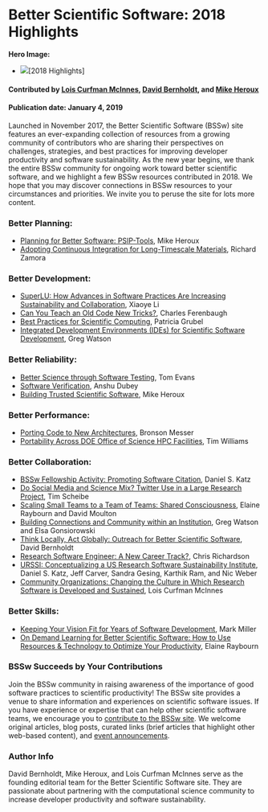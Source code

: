 # Better Scientific Software: 2018 Highlights

**Hero Image:**
- <img src="https://github.com/betterscientificsoftware/images/raw/master/Blog_010219_Mantage.png" />[2018 Highlights]

#### Contributed by [Lois Curfman McInnes](https://github.com/curfman "Lois Curfman McInnes GitHub Profile"), [David Bernholdt](https://github.com/bernhold " David Bernholdt GitHub Profile"), and [Mike Heroux](https://github.com/maherou "Mike Heroux GitHub Profile") 

#### Publication date: January 4, 2019

Launched in November 2017, the Better Scientific Software (BSSw) site features an ever-expanding collection of resources from a growing community of contributors
who are sharing their perspectives on challenges, strategies, and best practices for improving developer productivity and software sustainability.  As the new year begins, we thank the entire BSSw community for ongoing work toward better scientific software, and we highlight a few BSSw resources contributed in 2018.   We hope that you may discover connections in BSSw resources to your circumstances and priorities.  We invite you to peruse the site for lots more content.

### Better Planning:
- [Planning for Better Software: PSIP-Tools](https://bssw.io/items/planning-for-better-software-psip-tools), Mike Heroux
- [Adopting Continuous Integration for Long-Timescale Materials](https://bssw.io/blog_posts/adopting-continuous-integration-for-long-timescale-materials-simulation), Richard Zamora

### Better Development:
- [SuperLU: How Advances in Software Practices Are Increasing Sustainability and Collaboration](https://bssw.io/blog_posts/superlu-how-advances-in-software-practices-are-increasing-sustainability-and-collaboration), Xiaoye Li
- [Can You Teach an Old Code New Tricks?](https://bssw.io/blog_posts/can-you-teach-an-old-code-new-tricks), Charles Ferenbaugh
- [Best Practices for Scientific Computing](https://bssw.io/items/best-practices-for-scientific-computing), Patricia Grubel
- [Integrated Development Environments (IDEs) for Scientific Software Development](https://bssw.io/items/integrated-development-environments-ides-for-scientific-software-development), Greg Watson

### Better Reliability:
- [Better Science through Software Testing](https://bssw.io/blog_posts/better-science-through-software-testing), Tom Evans
- [Software Verification](https://bssw.io/blog_posts/software-verification), Anshu Dubey
- [Building Trusted Scientific Software](https://bssw.io/blog_posts/building-trusted-scientific-software), Mike Heroux

### Better Performance:
- [Porting Code to New Architectures](https://bssw.io/blog_posts/porting-codes-to-new-architectures), Bronson Messer
- [Portability Across DOE Office of Science HPC Facilities](https://bssw.io/items/portability-across-doe-office-of-science-hpc-facilities), Tim Williams

### Better Collaboration:
- [BSSw Fellowship Activity: Promoting Software Citation](https://bssw.io/blog_posts/bssw-fellowship-activity-promoting-software-citation), Daniel S. Katz
- [Do Social Media and Science Mix? Twitter Use in a Large Research Project](https://bssw.io/blog_posts/do-social-media-and-science-mix-twitter-use-in-a-large-research-project), Tim Scheibe
- [Scaling Small Teams to a Team of Teams: Shared Consciousness](https://bssw.io/blog_posts/scaling-small-teams-to-a-team-of-teams-shared-consciousness), Elaine Raybourn and David Moulton
- [Building Connections and Community within an Institution](https://bssw.io/blog_posts/building-connections-and-community-within-an-institution), Greg Watson and Elsa Gonsiorowski
- [Think Locally, Act Globally: Outreach for Better Scientific Software](https://bssw.io/blog_posts/think-locally-act-globally-outreach-for-better-scientific-software), David Bernholdt
- [Research Software Engineer: A New Career Track?](https://bssw.io/blog_posts/research-software-engineer-a-new-career-track), Chris Richardson
- [URSSI: Conceptualizing a US Research Software Sustainability Institute](https://bssw.io/blog_posts/urssi-conceptualizing-a-us-research-software-sustainability-institute), Daniel S. Katz, Jeff Carver, Sandra Gesing, Karthik Ram, and Nic Weber
- [Community Organizations: Changing the Culture in Which Research Software is Developed and Sustained](https://bssw.io/items/community-organizations-changing-the-culture-in-which-research-software-is-developed-and-sustained), Lois Curfman McInnes

### Better Skills:
- [Keeping Your Vision Fit for Years of Software Development](https://bssw.io/blog_posts/keeping-your-vision-fit-for-years-of-software-development), Mark Miller
- [On Demand Learning for Better Scientific Software: How to Use Resources & Technology to Optimize Your Productivity](https://bssw.io/blog_posts/on-demand-learning-for-better-scientific-software-how-to-use-resources-technology-to-optimize-your-productivity), Elaine Raybourn 

### BSSw Succeeds by Your Contributions

Join the BSSw community in raising awareness of the importance of good software practices to scientific productivity!  The BSSw site provides a venue to share information and experiences on scientific software issues.   If you have experience or expertise that can help other scientific software teams, we encourage you to [contribute to the BSSw site](https://bssw.io/pages/what-to-contribute-content-for-better-scientific-software).  We welcome original articles, blog posts, curated links (brief articles that highlight other web-based content), and [event announcements](https://bssw.io/events).

### Author Info
David Bernholdt, Mike Heroux, and Lois Curfman McInnes serve as the founding editorial team for the Better Scientific Software site.  They are passionate about partnering with the computational science community to increase developer productivity and software sustainability.

<!---
Publish: yes
RSS Update: 2019-01-04
Categories: collaboration
Topics: projects and organizations
Tags: bssw-article
Level: 2
Prerequisites: default
Aggregate: none
--->
